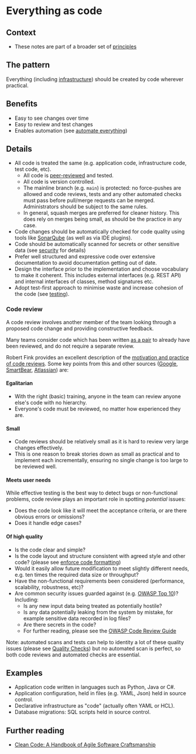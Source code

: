 # Everything as code

## Context

* These notes are part of a broader set of [principles](../principles.md)

## The pattern

Everything (including [infrastructure](../practices/cloud-services.md)) should be created by code wherever practical.

## Benefits

* Easy to see changes over time
* Easy to review and test changes
* Enables automation (see [automate everything](automate-everything.md))

## Details

* All code is treated the same (e.g. application code, infrastructure code, test code, etc).
  * All code is [peer-reviewed](#code-review) and tested.
  * All code is version controlled.
  * The mainline branch (e.g. `main`) is protected: no force-pushes are allowed and code reviews, tests and any other automated checks must pass before pull/merge requests can be merged. Administrators should be subject to the same rules.
  * In general, squash merges are preferred for cleaner history. This does rely on merges being small, as should be the practice in any case.
* Code changes should be automatically checked for code quality using tools like [SonarQube](../tools/sonarqube.md) (as well as via IDE plugins).
* Code should be automatically scanned for secrets or other sensitive data (see [security](../practices/security.md) for details)
* Prefer well structured and expressive code over extensive documentation to avoid documentation getting out of date.
* Design the interface prior to the implementation and choose vocabulary to make it coherent. This includes external interfaces (e.g. REST API) and internal interfaces of classes, method signatures etc.
* Adopt test-first approach to minimise waste and increase cohesion of the code (see [testing](../practices/testing.md)).

### Code review

A code review involves another member of the team looking through a proposed code change and providing constructive feedback.

Many teams consider code which has been written [as a pair](https://martinfowler.com/articles/on-pair-programming.html) to already have been reviewed, and do not require a separate review.

Robert Fink provides an excellent description of the [motivation and practice of code reviews](https://medium.com/palantir/code-review-best-practices-19e02780015f). Some key points from this and other sources ([Google](https://google.github.io/eng-practices/review/reviewer/), [SmartBear](https://smartbear.com/learn/code-review/best-practices-for-peer-code-review/), [Atlassian](https://www.atlassian.com/agile/software-development/code-reviews)) are:

#### Egalitarian
  * With the right (basic) training, anyone in the team can review anyone else's code with no hierarchy.
  * Everyone's code must be reviewed, no matter how experienced they are.
#### Small
  * Code reviews should be relatively small as it is hard to review very large changes effectively.
  * This is one reason to break stories down as small as practical and to implement each incrementally, ensuring no single change is too large to be reviewed well.
#### Meets user needs
While effective testing is the best way to detect bugs or non-functional problems, code review plays an important role in spotting _potential_ issues:
  * Does the code look like it will meet the acceptance criteria, or are there obvious errors or omissions?
  * Does it handle edge cases?
#### Of high quality
  * Is the code clear and simple?
  * Is the code layout and structure consistent with agreed style and other code? (please see [enforce code formatting](enforce-code-formatting.md))
  * Would it easily allow future modification to meet slightly different needs, e.g. ten times the required data size or throughput?
  * Have the non-functional requirements been considered (performance, scalability, robustness, etc)?
  * Are common security issues guarded against (e.g. [OWASP Top 10](https://owasp.org/www-project-top-ten/))? Including:
    * Is any new input data being treated as potentially hostile?
    * Is any data potentially leaking from the system by mistake, for example sensitive data recorded in log files?
    * Are there secrets in the code?
    * For further reading, please see the [OWASP Code Review Guide](https://owasp.org/www-pdf-archive/OWASP_Code_Review_Guide_v2.pdf)

Note: automated scans and tests can help to identity a lot of these quality issues (please see [Quality Checks](../quality-checks.md)) but no automated scan is perfect, so both code reviews and automated checks are essential.

## Examples

* Application code written in languages such as Python, Java or C#.
* Application configuration, held in files (e.g. YAML, Json) held in source control.
* Declarative infrastructure as "code" (actually often YAML or HCL).
* Database migrations: SQL scripts held in source control.

## Further reading

* [Clean Code: A Handbook of Agile Software Craftsmanship](https://learning.oreilly.com/library/view/clean-code-a/9780136083238/)
